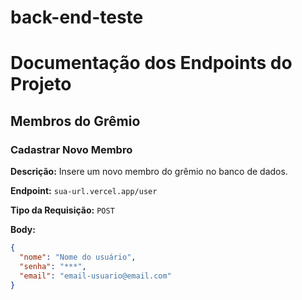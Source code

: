 # back-end-teste
# Documentação dos Endpoints do Projeto

## Membros do Grêmio

### Cadastrar Novo Membro

**Descrição:** Insere um novo membro do grêmio no banco de dados.

**Endpoint:** `sua-url.vercel.app/user`

**Tipo da Requisição:** `POST`

**Body:**
```json
{
  "nome": "Nome do usuário",
  "senha": "***",
  "email": "email-usuario@email.com"
}
